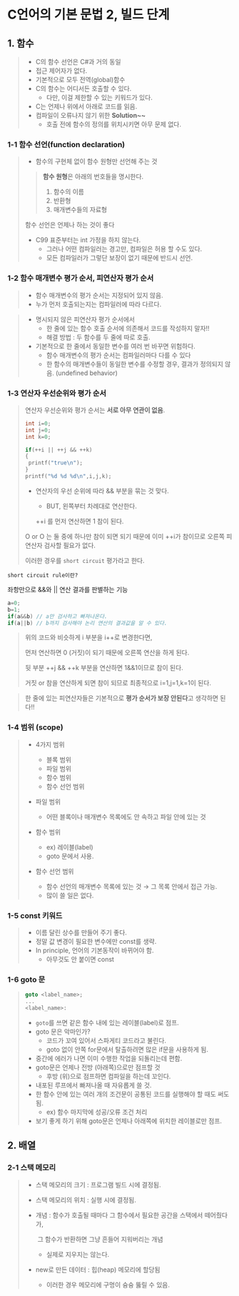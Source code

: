 # C언어의 기본 문법 2, 빌드 단계



## 1. 함수

> * C의 함수 선언은 C#과 거의 동일
> * 접근 제어자가 없다.
> * 기본적으로 모두 전역(global)함수
> * C의 함수는 어디서든 호출할 수 있다.
>   * 다만, 이걸 제한할 수 있는 키워드가 있다.
> * C는 언제나 위에서 아래로 코드를 읽음.
> * 컴파일이 오류나지 않기 위한 **Solution~~**
>   * 호출 전에 함수의 정의를 위치시키면 아무 문제 없다.





### 1-1 함수 선언(function declaration)

> * 함수의 구현체 없이 함수 원형만 선언해 주는 것
>
> > **함수 원형**은 아래의 번호들을 명시한다.
> >
> > 1. 함수의 이름
> > 2. 반환형
> > 3. 매개변수들의 자료형
>
> 함수 선언은 언제나 하는 것이 좋다
>
> * C99 표준부터는 int 가정을 하지 않는다.
>   * 그러나 어떤 컴파일러는 경고만, 컴파일은 허용 할 수도 있다.
>   * 모든 컴파일러가 그렇단 보장이 없기 때문에 반드시 선언.





### 1-2 함수 매개변수 평가 순서, 피연산자 평가 순서

> * 함수 매개변수의 평가 순서는 지정되어 있지 않음.
> * 누가 먼저 호출되는지는 컴파일러에 따라 다르다.



> * 명시되지 않은 피연산자 평가 순서에서
>   * 한 줄에 있는 함수 호출 순서에 의존해서 코드를 작성하지 말자!!
>   * 해결 방법 : 두 함수를 두 줄에 따로 호출.
> * 기본적으로 한 줄에서 동일한 변수를 여러 번 바꾸면 위험하다.
>   * 함수 매개변수의 평가 순서는 컴파일러마다 다를 수 있다
>   * 한 함수의 매개변수들이 동일한 변수를 수정할 경우, 결과가 정의되지 않음. (undefined behavior)



### 1-3 연산자 우선순위와 평가 순서 

> 연산자 우선순위와 평가 순서는 **서로 아무 연관이 없음**.
>
> ```c
> int i=0;
> int j=0;
> int k=0;
> 
> if(++i || ++j && ++k)
> {
>  printf("true\n");
> }
> printf("%d %d %d\n",i,j,k);
> ```
>
> 
>
> * 연산자의 우선 순위에 따라 && 부분을 묶는 것 맞다.
>
>   * BUT, 왼쪽부터 차례대로 연산한다.
>
>   ++i 를 먼저 연산하면 1 참이 된다.
>
> O or O 는 둘 중에 하나만 참이 되면 되기 때문에 이미 ++i가 참이므로 오른쪽 피연산자 검사할 필요가 없다. 
>
> 이러한 경우를 ``short circuit`` 평가라고 한다. 



```short circuit rule이란?``` 

좌항만으로 &&와 || 연산 결과를 판별하는 기능

```c
a=0;
b=1;
if(a&&b) // a만 검사하고 빠져나온다.
if(a||b) // b까지 검사해야 논리 연산의 결과값을 알 수 있다.    
```



> 위의 코드와 비슷하게 i 부분을 i++로 변경한다면,
>
> 먼저 연산하면 0 (거짓)이 되기 때문에 오른쪽 연산을 하게 된다.
>
> 뒷 부분 ++j && ++k 부분을 연산하면 1&&1이므로 참이 된다.
>
> 거짓 or 참을 연산하게 되면 참이 되므로 최종적으로 i=1,j=1,k=1이 된다.



> 한 줄에 있는 피연산자들은 기본적으로 **평가 순서가 보장 안된다**고 생각하면 된다!!



### 1-4 범위 (scope)

> * 4가지 범위
>   * 블록 범위 
>   * 파일 범위
>   * 함수 범위
>   * 함수 선언 범위
>
> * 파일 범위
>   * 어떤 블록이나 매개변수 목록에도 안 속하고 파일 안에 있는 것
> * 함수 범위
>   * ex) 레이블(label)
>   * goto 문에서 사용.
> * 함수 선언 범위
>   * 함수 선언의 매개변수 목록에 있는 것 → 그 목록 안에서 접근 가능.
>   * 많이 쓸 일은 없다.



### 1-5 const 키워드

> * 이름 달린 상수를 만들어 주기 좋다.
> * 정말 값 변경이 필요한 변수에만 const를 생략.
> * In principle, 언어의 기본동작이 바뀌어야 함.
>   * 아무것도 안 붙이면 const



### 1-6 goto 문

> ```c
> goto <label_name>;
> ...
> <label_name>:    
> ```
>
> * ``goto``를 쓰면 같은 함수 내에 있는 레이블(label)로 점프.
> * goto 문은 악마인가?
>   * 코드가 꼬여 있어서 스파게티 코드라고 불린다.
>   * goto 없이 안쪽 for문에서 탈출하려면 많은 if문을 사용하게 됨.
> * 중간에 에러가 나면 이미 수행한 작업을 되돌리는데 편함.
> * goto문은 언제나 전방 (아래쪽)으로만 점프할 것
>   * 후방 (위)으로 점프하면 컴파일을 하는데 꼬인다.
> * 내포된 루프에서 빠져나올 때 자유롭게 쓸 것.
> * 한 함수 안에 있는 여러 개의 조건문이 공통된 코드를 실행해야 할 때도 써도 됨.
>   * ex) 함수 마지막에 성공/오류 조건 처리
> * 보기 좋게 하기 위해 goto문은 언제나 아래쪽에 위치한 레이블로만 점프.



## 2. 배열

### 2-1 스택 메모리

> * 스택 메모리의 크기 : 프로그램 빌드 시에 결정됨.
>
> * 스택 메모리의 위치 : 실행 시에 결정됨.
>
> * 개념 : 함수가 호출될 때마다 그 함수에서 필요한 공간을 스택에서 떼어줬다가,
>
>   ​		   그 함수가 반환하면 그냥 흔들어 지워버리는 개념 
>
>   * 실제로 지우지는 않는다.
>
> * new로 만든 데이터 : 힙(heap) 메모리에 할당됨
>
>   * 이러한 경우 메모리에 구멍이 슝슝 뚫릴 수 있음.

